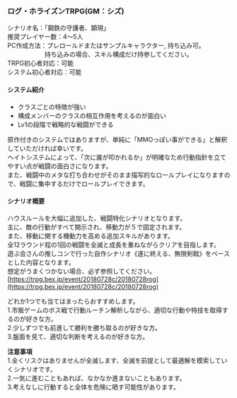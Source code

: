 ### ログ・ホライズンTRPG(GM：シズ)

シナリオ名：「鋼鉄の守護者、顕現」  
推奨プレイヤー数：4～5人  
PC作成方法：プレロールドまたはサンプルキャラクター, 持ち込み可。  
　　　　　　持ち込みの場合、スキル構成だけ持参してください。  
TRPG初心者対応：可能  
システム初心者対応：可能

#### システム紹介

- クラスごとの特徴が強い  
- 構成メンバーのクラスの相互作用を考えるのが面白い  
- Lv1の段階で戦略的な戦闘ができる  

原作付きのシステムではありますが、単純に「MMOっぽい事ができる」と解釈していただければ幸いです。  
ヘイトシステムによって、「次に誰が叩かれるか」が明確なため行動指針を立てやすい点が戦闘の面白さになります。  
また、戦闘中のメタな打ち合わせがそのまま描写的なロールプレイになりますので、戦闘に集中するだけでロールプレイできます。  

#### シナリオ概要

ハウスルールを大幅に追加した、戦闘特化シナリオとなります。  
主に、敵の行動がすべて開示され、移動力が５で固定されます。  
また、移動に関する機動力を高める追加スキルがあります。  
全12ラウンド程の1回の戦闘を全滅と成長を重ねながらクリアを目指します。  
遊ぶ会さんの推しコンで行った自作シナリオ《遂に終える、無限剣戟》をベースとした内容となります。  
想定がうまくつかない場合、必ず参照してください。  
[https://trpg.bex.jp/event/20180728c/20180728rog](https://trpg.bex.jp/event/20180728c/20180728rog)  

どれか1つでも当てはまったらおすすめします。  
1.市販ゲームのボス戦で行動ルーチン解析しながら、適切な行動や特技を取得するのが好きな方。  
2.少しずつでも前進して勝利を勝ち取るのが好きな方。  
3.盤面を見て、適切な判断を考えるのが好きな方。  

**注意事項**  
1.全くリスクはありませんが全滅します、全滅を前提として最適解を模索していくシナリオです。  
2.一気に進むこともあれば、なかなか進まないこともあります。  
3.考えなしに行動すると全体を危険に晒す可能性があります。  
